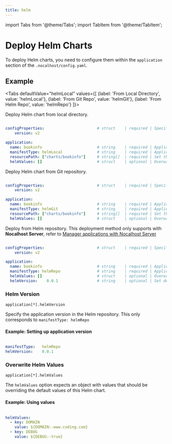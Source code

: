 ```yaml
---
title: helm
---
```


import Tabs from '@theme/Tabs';
import TabItem from '@theme/TabItem';

# Deploy Helm Charts

To deploy Helm charts, you need to configure them within the `application` section of the `.nocalhost/config.yaml`.

## Example

<Tabs
  defaultValue="helmLocal"
  values={[
    {label: 'From Local Directory', value: 'helmLocal'},
    {label: 'From Git Repo', value: 'helmGit'},
    {label: 'From Helm Repo', value: 'helmRepo'}
  ]}>
<TabItem value="helmLocal">

Deploy Helm chart from local directory.

```yaml

configProperties:                       # struct    | required | Specify config properties
    version: v2 

application:
  name: bookinfo                        # string    | required | Application name
  manifestType: helmLocal               # string    | required | Application k8s manifest type
  resourcePath: ["charts/bookinfo"]     # string[]  | required | Set the application resource path
  helmValues: []                        # struct    | optional | Overwrite helm values.yaml

```

</TabItem>
  
<TabItem value="helmGit">

Deploy Helm chart from Git repository.

```yaml

configProperties:                       # struct    | required | Specify config properties
    version: v2 

application:
  name: bookinfo                        # string    | required | Application name                 
  manifestType: helmGit                 # string    | required | Application k8s manifest type                           
  resourcePath: ["charts/bookinfo"]     # string[]  | required | Set the application resource path
  helmValues: []                        # struct    | optional | Overwrite helm values.yaml      

```
</TabItem>


<TabItem value="helmRepo">

Deploy from Helm repository. This deployment method only supports with **Nocalhost Server**, refer to [Manager applications with Nocalhost Server](../server/manage-app)

```yaml

configProperties:                       # struct    | required | Specify config properties
    version: v2 

application:
  name: bookinfo                        # string    | required | Application name
  manifestType: helmRepo                # string    | required | Application k8s manifest type
  helmValues: []                        # struct    | optional | Overwrite helm values.yaml
  helmVersion:    0.0.1                 # string    | optional | Set default application version

```

</TabItem>
</Tabs>


### Helm Version

`application[*].helmVersion`

Specify the application version in the Helm repository. This only corresponds to `manifestType: helmRepo`

#### Example: Setting up application version

```yaml

manifestType:   helmRepo
helmVersion:    0.0.1       

```

### Overwrite Helm Values

`application[*].helmValues`

The `helmValues` option expects an object with values that should be overriding the default values of this Helm chart.

#### Example: Using values

```yaml

helmValues:
  - key: DOMAIN
    value: ${DOMAIN:-www.coding.com}
  - key: DEBUG
    value: ${DEBUG:-true}
    
```